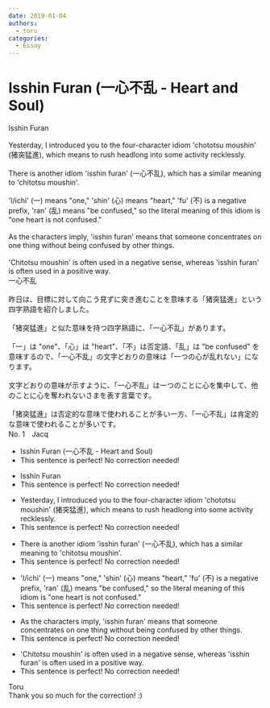 ```yaml
---
date: 2019-01-04
authors:
  - toru
categories:
  - Essay
---
```


<h1 id="subject_show">Isshin Furan (一心不乱 - Heart and Soul)</h1>
<div class="date" hidden>Jan 4, 2019 10:22</div>
<div id="post"><div id="body_show_ori">
Isshin Furan<br/><br/>Yesterday, I introduced you to the four-character idiom 'chototsu moushin' (猪突猛進), which means to rush headlong into some activity recklessly.<br/><br/>There is another idiom 'isshin furan' (一心不乱), which has a similar meaning to 'chitotsu moushin'.<br/><br/>'I/ichi' (一) means "one," 'shin' (心) means "heart," 'fu' (不) is a negative prefix, 'ran' (乱) means "be confused," so the literal meaning of this idiom is "one heart is not confused."<br/><br/>As the characters imply, 'isshin furan' means that someone concentrates on one thing without being confused by other things.<br/><br/>'Chitotsu moushin' is often used in a negative sense, whereas 'isshin furan' is often used in a positive way.
</div></div>

<!-- more -->

<div id="post_ja"><div id="body_show_mo">
一心不乱<br/><br/>昨日は、目標に対して向こう見ずに突き進むことを意味する「猪突猛進」という四字熟語を紹介しました。<br/><br/>「猪突猛進」と似た意味を持つ四字熟語に、「一心不乱」があります。<br/><br/>「一」は "one"、「心」は "heart"、「不」は否定語、「乱」は "be confused" を意味するので、「一心不乱」の文字どおりの意味は「一つの心が乱れない」になります。<br/><br/>文字どおりの意味が示すように、「一心不乱」は一つのことに心を集中して、他のことに心を奪われないさまを表す言葉です。<br/><br/>「猪突猛進」は否定的な意味で使われることが多い一方、「一心不乱」は肯定的な意味で使われることが多いです。
</div></div>
<div id="block"><div class="first_name"> No. 1　<span class="just_name">Jacq</span></div><div id="block2">
<ul class="correction_field">
<li class="incorrect">Isshin Furan (一心不乱 - Heart and Soul)</li>
<li class="corrected perfect">This sentence is perfect! No correction needed!</li>
</ul>
<ul class="correction_field">
<li class="incorrect">Isshin Furan</li>
<li class="corrected perfect">This sentence is perfect! No correction needed!</li>
</ul>
<ul class="correction_field">
<li class="incorrect">Yesterday, I introduced you to the four-character idiom 'chototsu moushin' (猪突猛進), which means to rush headlong into some activity recklessly.</li>
<li class="corrected perfect">This sentence is perfect! No correction needed!</li>
</ul>
<ul class="correction_field">
<li class="incorrect">There is another idiom 'isshin furan' (一心不乱), which has a similar meaning to 'chitotsu moushin'.</li>
<li class="corrected perfect">This sentence is perfect! No correction needed!</li>
</ul>
<ul class="correction_field">
<li class="incorrect">'I/ichi' (一) means "one," 'shin' (心) means "heart," 'fu' (不) is a negative prefix, 'ran' (乱) means "be confused," so the literal meaning of this idiom is "one heart is not confused."</li>
<li class="corrected perfect">This sentence is perfect! No correction needed!</li>
</ul>
<ul class="correction_field">
<li class="incorrect">As the characters imply, 'isshin furan' means that someone concentrates on one thing without being confused by other things.</li>
<li class="corrected perfect">This sentence is perfect! No correction needed!</li>
</ul>
<ul class="correction_field">
<li class="incorrect">'Chitotsu moushin' is often used in a negative sense, whereas 'isshin furan' is often used in a positive way.</li>
<li class="corrected perfect">This sentence is perfect! No correction needed!</li>
</ul>
</div><div class="name"><span class="just_name">Toru</span><br>
Thank you so much for the correction! :)
</div>
</div>
